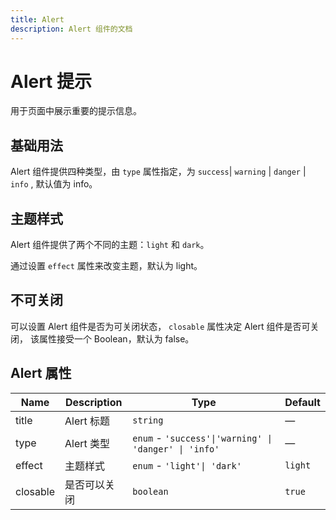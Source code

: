 ```yaml
---
title: Alert
description: Alert 组件的文档
---
```


# Alert 提示

用于页面中展示重要的提示信息。

## 基础用法

Alert 组件提供四种类型，由 `type` 属性指定，为 `success`| `warning` | `danger` | `info` , 默认值为 info。

<preview path="../demo/Alert/Basic.vue" title="基础用法" description="Alert 组件的基础用法"></preview>

## 主题样式

Alert 组件提供了两个不同的主题：`light` 和 `dark`。

通过设置 `effect` 属性来改变主题，默认为 light。

<preview path="../demo/Alert/Theme.vue" title="主题" description="Alert 组件的主题用法"></preview>

## 不可关闭

可以设置 Alert 组件是否为可关闭状态， `closable` 属性决定 Alert 组件是否可关闭， 该属性接受一个 Boolean，默认为 false。

<preview path="../demo/Alert/Close.vue" title="不可关闭" description="Alert 组件的不可关闭用法"></preview>

## Alert 属性

| Name     | Description  | Type                                                  | Default |
| -------- | ------------ | ----------------------------------------------------- | ------- |
| title    | Alert 标题   | `string`                                              | —       |
| type     | Alert 类型   | `enum` - `'success'\|'warning' \| 'danger' \| 'info'` | —       |
| effect   | 主题样式     | `enum` - `'light'\| 'dark'`                           | `light` |
| closable | 是否可以关闭 | `boolean`                                             | `true`  |
